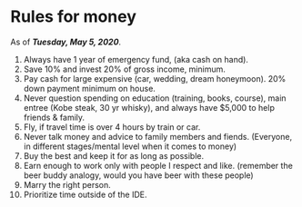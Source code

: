 # Rules for money

As of ***Tuesday, May 5, 2020***.

1. Always have 1 year of emergency fund, (aka cash on hand).
2. Save 10% and invest 20% of gross income, minimum.
3. Pay cash for large expensive (car, wedding, dream honeymoon). 20% down payment minimum on house.
4. Never question spending on education (training, books, course), main entree (Kobe steak, 30 yr whisky), and always have $5,000 to help friends & family.
5. Fly, if travel time is over 4 hours by train or car.
6. Never talk money and advice to family members and fiends. (Everyone, in different stages/mental level when it comes to money)
7. Buy the best and keep it for as long as possible.
8. Earn enough to work only with people I respect and like. (remember the beer buddy analogy, would you have beer with these people)
9. Marry the right person.
10. Prioritize time outside of the IDE.